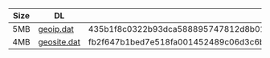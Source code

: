 |    Size   |     DL  | sha512sum |
|  ---  |  ---  |  ---  |
| 5MB | [geoip.dat](https://cdn.jsdelivr.net/gh/googleians/Rules@main/geoip.dat) | 435b1f8c0322b93dca588895747812d8b01cf0970ea86515477a1c96e7815ab5f441d35384a1cd07563c8347852a9f7f93bec420023e55fe5564b72bbdefce38 |
| 4MB | [geosite.dat](https://cdn.jsdelivr.net/gh/googleians/Rules@main/geosite.dat) | fb2f647b1bed7e518fa001452489c06d3c6b3a5a03e078ed3261b13bfb4a8c5961d85b45ea951478b25fb6e993f755cfbe70b38aae38af2293d097ec0dba225d |
